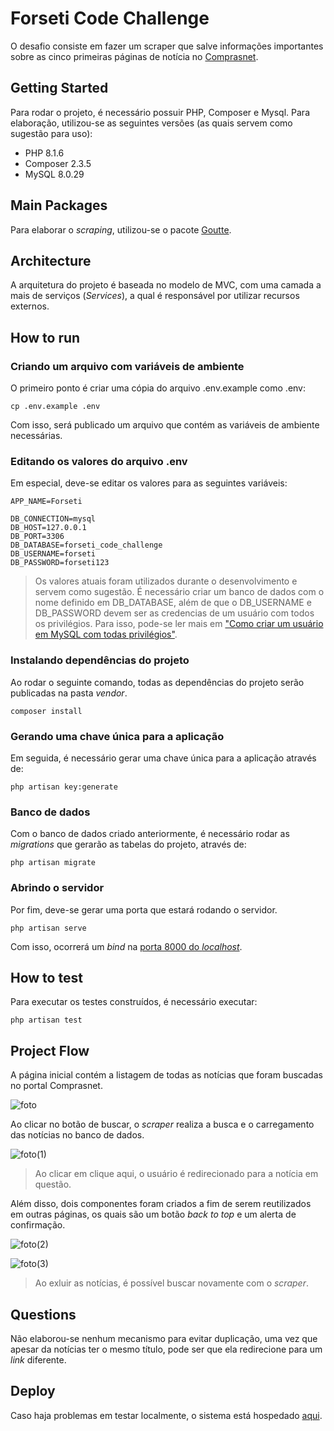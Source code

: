 # Forseti Code Challenge

O desafio consiste em fazer um scraper que salve informações importantes sobre as cinco primeiras páginas de notícia no [Comprasnet](https://www.gov.br/compras/pt-br/acesso-a-informacao/noticias).

## Getting Started

Para rodar o projeto, é necessário possuir PHP, Composer e Mysql. Para elaboração, utilizou-se as seguintes versões (as quais servem como sugestão para uso):

- PHP 8.1.6
- Composer 2.3.5
- MySQL 8.0.29

## Main Packages

Para elaborar o *scraping*, utilizou-se o pacote [Goutte](https://packagist.org/packages/weidner/goutte).

## Architecture

A arquitetura do projeto é baseada no modelo de MVC, com uma camada a mais de serviços (*Services*), a qual é responsável por utilizar recursos externos. 

## How to run

### Criando um arquivo com variáveis de ambiente

O primeiro ponto é criar uma cópia do arquivo .env.example como .env:

```
cp .env.example .env
```

Com isso, será publicado um arquivo que contém as variáveis de ambiente necessárias. 

### Editando os valores do arquivo .env

Em especial, deve-se editar os valores para as seguintes variáveis:

```
APP_NAME=Forseti

DB_CONNECTION=mysql
DB_HOST=127.0.0.1
DB_PORT=3306
DB_DATABASE=forseti_code_challenge
DB_USERNAME=forseti
DB_PASSWORD=forseti123
```

> Os valores atuais foram utilizados durante o desenvolvimento e servem como sugestão.
> É necessário criar um banco de dados com o nome definido em DB_DATABASE, além de que o DB_USERNAME e DB_PASSWORD devem ser as credencias de um usuário com todos os privilégios. Para isso, pode-se ler mais em ["Como criar um usuário em MySQL com todas privilégios"](https://phoenixnap.com/kb/how-to-create-new-mysql-user-account-grant-privileges).

### Instalando dependências do projeto

Ao rodar o seguinte comando, todas as dependências do projeto serão publicadas na pasta *vendor*.

```
composer install
```

### Gerando uma chave única para a aplicação

Em seguida, é necessário gerar uma chave única para a aplicação através de:

```
php artisan key:generate
```

### Banco de dados

Com o banco de dados criado anteriormente, é necessário rodar as *migrations* que gerarão as tabelas do projeto, através de:

```
php artisan migrate
```

### Abrindo o servidor

Por fim, deve-se gerar uma porta que estará rodando o servidor.

```
php artisan serve
```

Com isso, ocorrerá um *bind* na [porta 8000 do *localhost*](http://localhost:8000/). 

## How to test

Para executar os testes construídos, é necessário executar:

```
php artisan test
```

## Project Flow

A página inicial contém a listagem de todas as notícias que foram buscadas no portal Comprasnet.

![foto](https://user-images.githubusercontent.com/40179398/171052256-41a1fcdb-0b01-4716-999c-f51cec06192d.jpg)

Ao clicar no botão de buscar, o *scraper* realiza a busca e o carregamento das notícias no banco de dados.

![foto(1)](https://user-images.githubusercontent.com/40179398/171052544-4096d566-02c5-4414-8d55-4dde774f8ed0.jpg)


> Ao clicar em clique aqui, o usuário é redirecionado para a notícia em questão.

Além disso, dois componentes foram criados a fim de serem reutilizados em outras páginas, os quais são um botão *back to top* e um alerta de confirmação.

![foto(2)](https://user-images.githubusercontent.com/40179398/171052734-9b81375a-4e30-418c-b5cd-7bce528c0e36.jpg)

![foto(3)](https://user-images.githubusercontent.com/40179398/171052794-834684b6-1809-4c36-9cf8-e4aea771687c.jpg)

> Ao exluir as notícias, é possível buscar novamente com o *scraper*.

## Questions

Não elaborou-se nenhum mecanismo para evitar duplicação, uma vez que apesar da notícias ter o mesmo título, pode ser que ela redirecione para um *link* diferente.

## Deploy

Caso haja problemas em testar localmente, o sistema está hospedado [aqui](http://forseti-code-challenge.herokuapp.com/).
